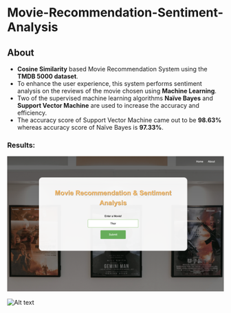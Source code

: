 # Movie-Recommendation-Sentiment-Analysis

## About
- **Cosine Similarity** based Movie Recommendation System using the **TMDB 5000 dataset**.
- To enhance the user experience, this system performs sentiment analysis on the reviews of the movie chosen using **Machine Learning**.
- Two of the supervised machine learning algorithms **Naïve Bayes** and **Support Vector Machine** are used to increase the accuracy and efficiency.
-  The accuracy score of Support Vector Machine came out to be **98.63%** whereas accuracy score of Naïve Bayes is **97.33%**. 

### Results:
![Alt text](/media/home1.png "Home Page")

![Alt text](/media/results1.png "Prediction Page")